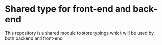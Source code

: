 # Shared type for front-end and back-end

This repository is a shared module to store typings which will be used by both backend and front-end